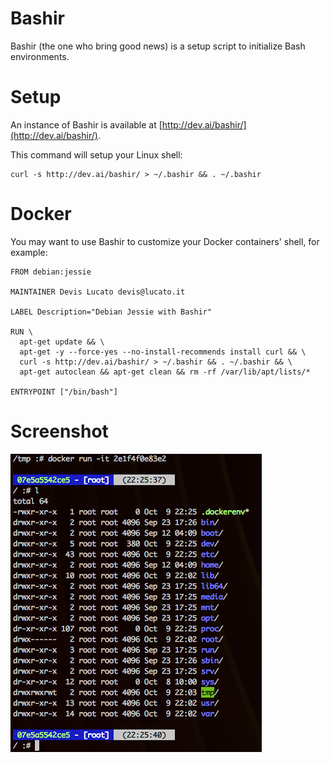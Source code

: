 # Bashir

Bashir (the one who bring good news) is a setup script to initialize Bash
environments.

# Setup

An instance of Bashir is available at 
[http://dev.ai/bashir/](http://dev.ai/bashir/).

This command will setup your Linux shell:

```shell 
curl -s http://dev.ai/bashir/ > ~/.bashir && . ~/.bashir
```

# Docker

You may want to use Bashir to customize your Docker containers' shell, 
for example:

```
FROM debian:jessie

MAINTAINER Devis Lucato devis@lucato.it

LABEL Description="Debian Jessie with Bashir"

RUN \
  apt-get update && \
  apt-get -y --force-yes --no-install-recommends install curl && \
  curl -s http://dev.ai/bashir/ > ~/.bashir && . ~/.bashir && \
  apt-get autoclean && apt-get clean && rm -rf /var/lib/apt/lists/*

ENTRYPOINT ["/bin/bash"]
```

# Screenshot

![screenshot](screenshot.png)

